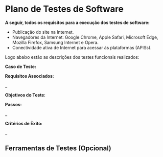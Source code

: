 # Plano de Testes de Software

**A seguir, todos os requisitos para a execução dos testes de software:**

- Publicação do site na Internet.
- Navegadores da Internet:  Google Chrome, Apple Safari, Microsoft Edge, Mozilla Firefox, Samsung Internet e Opera.
- Conectividade ativa de Internet para acessar às plataformas (APISs).

Logo abaixo estão as descrições dos testes funcionais realizados:

**Caso de Teste:** 



**Requisitos Associados:**

_ 

**Objetivos do Teste:**

**Passos:**

_ 

**Critérios de Êxito:**

_






 
## Ferramentas de Testes (Opcional)


